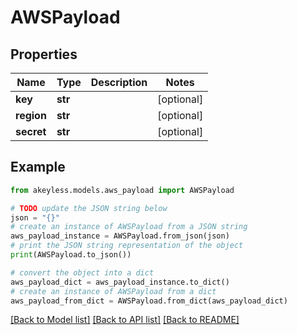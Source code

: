 # AWSPayload


## Properties

Name | Type | Description | Notes
------------ | ------------- | ------------- | -------------
**key** | **str** |  | [optional] 
**region** | **str** |  | [optional] 
**secret** | **str** |  | [optional] 

## Example

```python
from akeyless.models.aws_payload import AWSPayload

# TODO update the JSON string below
json = "{}"
# create an instance of AWSPayload from a JSON string
aws_payload_instance = AWSPayload.from_json(json)
# print the JSON string representation of the object
print(AWSPayload.to_json())

# convert the object into a dict
aws_payload_dict = aws_payload_instance.to_dict()
# create an instance of AWSPayload from a dict
aws_payload_from_dict = AWSPayload.from_dict(aws_payload_dict)
```
[[Back to Model list]](../README.md#documentation-for-models) [[Back to API list]](../README.md#documentation-for-api-endpoints) [[Back to README]](../README.md)


